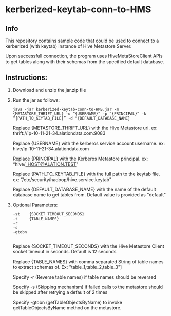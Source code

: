 # kerberized-keytab-conn-to-HMS

## Info
This repository contains sample code that could be used to connect to a kerberized (with keytab) instance of Hive Metastore Server. 

Upon successfull connection, the program uses HiveMetaStoreClient APIs to get tables along with their schemas from the specified default database.
## Instructions:
1. Download and unzip the jar.zip file
2. Run the jar as follows:
    ```
    java -jar kerberized-keytab-conn-to-HMS.jar -m {METASTORE_THRIFT_URL} -u “{USERNAME}” -p “{PRINCIPAL}” -k “{PATH_TO_KEYTAB_FILE}” -d "{DEFAULT_DATABASE_NAME}
    ```
 
    Replace {METASTORE_THRIFT_URL} with the Hive Metastore uri. ex: thrift://ip-10-11-21-34.alationdata.com:9083
    
    Replace {USERNAME} with the kerberos service account username. ex: hive/ip-10-11-21-34.alationdata.com
    
    Replace {PRINCIPAL} with the Kerberos Metastore principal. ex: “hive/_HOST@ALATION.TEST"
    
    Replace {PATH_TO_KEYTAB_FILE} with the full path to the keytab file. ex: “/etc/security/hadoop/hive.service.keytab"
    
    Replace {DEFAULT_DATABASE_NAME} with the name of the default database name to get tables from. Default value is provided as "default"
3. Optional Parameters:
   ```
   -st    {SOCKET_TIMEOUT_SECONDS} 
   -t     {TABLE_NAMES}
   -r
   -s     
   -gtobn 
 
   ```
   
   Replace {SOCKET_TIMEOUT_SECONDS} with the Hive Metastore Client socket timeout in seconds. Default is 12 seconds
   
   Replace {TABLE_NAMES} with comma separated String of table names to extract schemas of. Ex: "table_1,table_2,table_3"]

   Specify -r (Reverse table names) if table names should be reversed

   Specify -s (Skipping mechanism) if failed calls to the metastore should be skipped after retrying a default of 2 times

   Specify -gtobn (getTableObjectsByName) to invoke getTableObjectsByName method on the metastore. 

